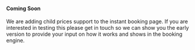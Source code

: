 #### Coming Soon
We are adding child prices support to the instant booking page. If you are interested in testing this please get in touch so we can show you the early version to provide your input on how it works and shows in the booking engine.

